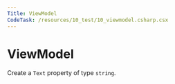 ```yaml
---
Title: ViewModel
CodeTask: /resources/10_test/10_viewmodel.csharp.csx
---
```


# ViewModel

Create a `Text` property of type `string`.